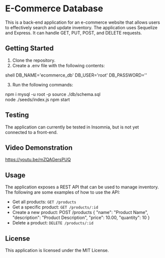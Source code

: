 
# E-Commerce Database

This is a back-end application for an e-commerce website that allows users to effectively search and update inventory. The application uses Sequelize and Express. It can handle GET, PUT, POST, and DELETE requests.

## Getting Started

1. Clone the repository.
2. Create a .env file with the following contents:

shell DB_NAME='ecommerce_db' 
DB_USER='root' 
DB_PASSWORD=''


3. Run the following commands:

npm i
mysql -u root -p 
source ./db/schema.sql  
node ./seeds/index.js 
npm start


## Testing

The application can currently be tested in Insomnia, but is not yet connected to a front-end.

## Video Demonstration

https://youtu.be/mZQAGersPUQ

## Usage

The application exposes a REST API that can be used to manage inventory. The following are some examples of how to use the API:

- Get all products: `GET /products`
- Get a specific product: `GET /products/:id`
- Create a new product:  POST /products 
    { 
    "name": "Product Name",
     "description": "Product Description",
      "price": 10.00, "quantity": 10 
      }
- Delete a product: `DELETE /products/:id`

## License

This application is licensed under the MIT License.

 